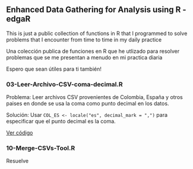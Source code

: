 ## Enhanced Data Gathering for Analysis using R - edgaR

This is just a public collection of functions in R that I programmed to solve problems that I encounter from time to time in my daily practice

Una colección publica de funciones en R que he utlizado para resolver problemas que se me presentan a menudo en mi practica diaria

Espero que sean útiles para ti también!

### 03-Leer-Archivo-CSV-coma-decimal.R

Problema: Leer archivos CSV provenientes de Colombia, España 
y otros paises en donde se usa la coma como punto decimal en los datos.

Solución: Usar ```COL_ES <- locale("es", decimal_mark = ",")``` para especificar
que el punto decimal es la coma.

[Ver código](https://github.com/munozedg/edgaR/blob/0caae88ffb7ef434da64dd456084d9a7ba15298e/R/03-Leer-Archivo-CSV-coma-decimal.R)



### 10-Merge-CSVs-Tool.R

Resuelve 
